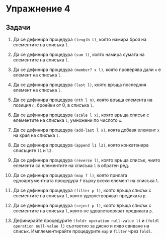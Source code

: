 Упражнение 4
============

Задачи
------
1. Да се дефинира процедура `(length l)`, която намира броя на елементите на
списъка `l`.

2. Да се дефинира процедура `(sum l)`, която намира сумата на елементите на
списъка `l`.

3. Да се дефинира процедура `(member? x l)`, която проверява дали `x` е елемент
на списъка `l`.

4. Да се дефинира процедура `(last l)`, която връща последния елемент на списъка
`l`.

5. Да се дефинира процедура `(nth l n)`, която връща елемента на позиция `n`,
броейки от 0, в списъка `l`.

6. Да се дефинира процедура `(scale l x)`, която връща списък с елементите на
списъка `l`, умножени по числото `x`.

7. Да се дефинира процедура `(add-last l x)`, коята добавя елемент `x` на края
на списъка `l`.

8. Да се дефинира процедура `(append l1 l2)`, която конкатенира списъците `l1` и
`l2`.

9. Да се дефинира процедура `(reverse l)`, която връща списък, чиито елементи са
елементите на списъка `l` в обратен ред.

10. Да се дефинира процедура `(map f l)`, която прилага едноаргументната
процедура `f` върху всеки елемент на списъка `l`.

11. Да се дефинира процедура `(filter p l)`, която връща списък с елементите на
списъка `l`, които удовлетворяват предиката `p`.

12. Да се дефинира процедура `(reject p l)`, която връща списък с елементите на
списъка `l`, които не удовлетворяват предиката `p`.

13. Дефинирайте процедурите `(foldr operation null-value l)` и
`(foldl operation null-value l)` съответно за дясно и ляво свиване на списък.
Имплементирайте процедурите `map` и `filter` чрез `foldl`.
